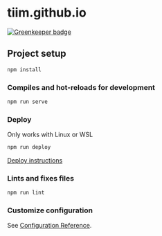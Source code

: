 # tiim.github.io

[![Greenkeeper badge](https://badges.greenkeeper.io/Tiim/Tiim.github.io.svg)](https://greenkeeper.io/)

## Project setup

```sh
npm install
```

### Compiles and hot-reloads for development

```sh
npm run serve
```

### Deploy

Only works with Linux or WSL

```sh
npm run deploy
```

[Deploy instructions](https://cli.vuejs.org/guide/deployment.html#github-pages)

### Lints and fixes files

```sh
npm run lint
```

### Customize configuration

See [Configuration Reference](https://cli.vuejs.org/config/).
